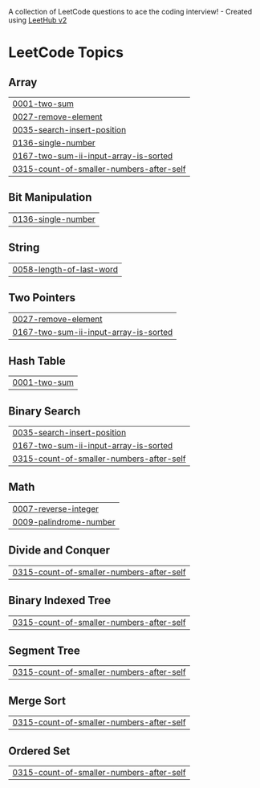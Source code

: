 A collection of LeetCode questions to ace the coding interview! - Created using [LeetHub v2](https://github.com/arunbhardwaj/LeetHub-2.0)
<!---LeetCode Topics Start-->
# LeetCode Topics
## Array
|  |
| ------- |
| [0001-two-sum](https://github.com/taher-dev/DSA-Practice/tree/master/0001-two-sum) |
| [0027-remove-element](https://github.com/taher-dev/DSA-Practice/tree/master/0027-remove-element) |
| [0035-search-insert-position](https://github.com/taher-dev/DSA-Practice/tree/master/0035-search-insert-position) |
| [0136-single-number](https://github.com/taher-dev/DSA-Practice/tree/master/0136-single-number) |
| [0167-two-sum-ii-input-array-is-sorted](https://github.com/taher-dev/DSA-Practice/tree/master/0167-two-sum-ii-input-array-is-sorted) |
| [0315-count-of-smaller-numbers-after-self](https://github.com/taher-dev/DSA-Practice/tree/master/0315-count-of-smaller-numbers-after-self) |
## Bit Manipulation
|  |
| ------- |
| [0136-single-number](https://github.com/taher-dev/DSA-Practice/tree/master/0136-single-number) |
## String
|  |
| ------- |
| [0058-length-of-last-word](https://github.com/taher-dev/DSA-Practice/tree/master/0058-length-of-last-word) |
## Two Pointers
|  |
| ------- |
| [0027-remove-element](https://github.com/taher-dev/DSA-Practice/tree/master/0027-remove-element) |
| [0167-two-sum-ii-input-array-is-sorted](https://github.com/taher-dev/DSA-Practice/tree/master/0167-two-sum-ii-input-array-is-sorted) |
## Hash Table
|  |
| ------- |
| [0001-two-sum](https://github.com/taher-dev/DSA-Practice/tree/master/0001-two-sum) |
## Binary Search
|  |
| ------- |
| [0035-search-insert-position](https://github.com/taher-dev/DSA-Practice/tree/master/0035-search-insert-position) |
| [0167-two-sum-ii-input-array-is-sorted](https://github.com/taher-dev/DSA-Practice/tree/master/0167-two-sum-ii-input-array-is-sorted) |
| [0315-count-of-smaller-numbers-after-self](https://github.com/taher-dev/DSA-Practice/tree/master/0315-count-of-smaller-numbers-after-self) |
## Math
|  |
| ------- |
| [0007-reverse-integer](https://github.com/taher-dev/DSA-Practice/tree/master/0007-reverse-integer) |
| [0009-palindrome-number](https://github.com/taher-dev/DSA-Practice/tree/master/0009-palindrome-number) |
## Divide and Conquer
|  |
| ------- |
| [0315-count-of-smaller-numbers-after-self](https://github.com/taher-dev/DSA-Practice/tree/master/0315-count-of-smaller-numbers-after-self) |
## Binary Indexed Tree
|  |
| ------- |
| [0315-count-of-smaller-numbers-after-self](https://github.com/taher-dev/DSA-Practice/tree/master/0315-count-of-smaller-numbers-after-self) |
## Segment Tree
|  |
| ------- |
| [0315-count-of-smaller-numbers-after-self](https://github.com/taher-dev/DSA-Practice/tree/master/0315-count-of-smaller-numbers-after-self) |
## Merge Sort
|  |
| ------- |
| [0315-count-of-smaller-numbers-after-self](https://github.com/taher-dev/DSA-Practice/tree/master/0315-count-of-smaller-numbers-after-self) |
## Ordered Set
|  |
| ------- |
| [0315-count-of-smaller-numbers-after-self](https://github.com/taher-dev/DSA-Practice/tree/master/0315-count-of-smaller-numbers-after-self) |
<!---LeetCode Topics End-->
